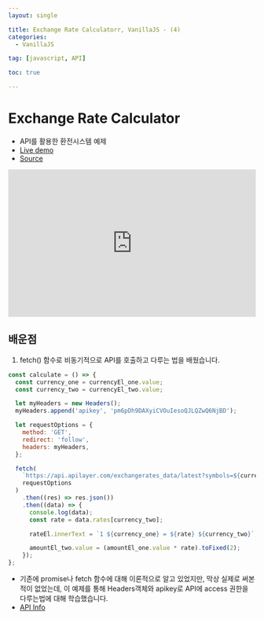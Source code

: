 ```yaml
---
layout: single

title: Exchange Rate Calculatorr, VanillaJS - (4)
categories:
  - VanillaJS

tag: [javascript, API]

toc: true

---
```


# Exchange Rate Calculator

- API를 활용한 환전시스템 예제
- <a href = 'https://codepen.io/kim7720/pen/bGLWGxZ'>Live demo</a>
- <a href = 'https://github.com/bo-oseng/vanilla_javascript_pratice_projects/tree/main/Exchange%20Rate%20Calculator'>Source</a>
<iframe height="300" style="width: 100%;" scrolling="no" title="Exchange Rate Calculator" src="https://codepen.io/kim7720/embed/bGLWGxZ?default-tab=html%2Cresult" frameborder="no" loading="lazy" allowtransparency="true" allowfullscreen="true">
  See the Pen <a href="https://codepen.io/kim7720/pen/bGLWGxZ">
  Exchange Rate Calculator</a> by KimBosung (<a href="https://codepen.io/kim7720">@kim7720</a>)
  on <a href="https://codepen.io">CodePen</a>.
</iframe>

## 배운점

1. fetch() 함수로 비동기적으로 API를 호출하고 다루는 법을 배웠습니다.

```javascript
const calculate = () => {
  const currency_one = currencyEl_one.value;
  const currency_two = currencyEl_two.value;

  let myHeaders = new Headers();
  myHeaders.append('apikey', 'pm6pDh9DAXyiCVOuIesoQJLQZwQ6NjBD');

  let requestOptions = {
    method: 'GET',
    redirect: 'follow',
    headers: myHeaders,
  };

  fetch(
    `https://api.apilayer.com/exchangerates_data/latest?symbols=${currency_two}&base=${currency_one}`,
    requestOptions
  )
    .then((res) => res.json())
    .then((data) => {
      console.log(data);
      const rate = data.rates[currency_two];

      rateEl.innerText = `1 ${currency_one} = ${rate} ${currency_two}`;

      amountEl_two.value = (amountEl_one.value * rate).toFixed(2);
    });
};
```

- 기존에 promise나 fetch 함수에 대해 이론적으로 알고 있었지만, 막상 실제로 써본적이 없었는데, 이 예제를 통해 Headers객체와 apikey로 API에 access 권한을 다루는법에 대해 학습했습니다.
- <a href='https://apilayer.com/marketplace/description/exchangerates_data-api?preview=true#details-tab'>API Info</a>
